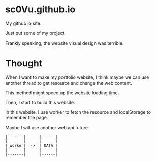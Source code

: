 # sc0Vu.github.io
My github io site.

Just put some of my project.

Frankly speaking, the website visual design was terrible.

# Thought
When I want to make my portfolio website, I think maybe we can use another thread to get resource and change the web content.

This method might speed up the website loading time.

Then, I start to build this website.

In this website, I use worker to fetch the resource and localStorage to remember the page.

Maybe I will use another web api future.

```
|-------|      |------|
|       |      |      |
| worker|  ->  | DATA |
|       |      |      |
|-------|      |------|
```
